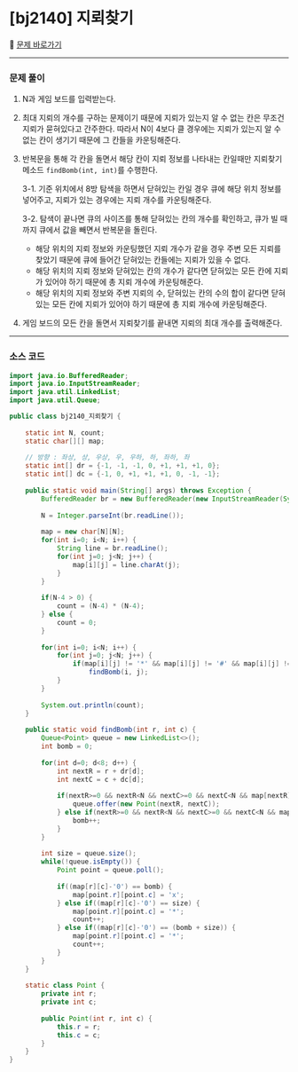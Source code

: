 # [bj2140] 지뢰찾기

📖 [문제 바로가기](https://www.acmicpc.net/problem/2140)



---

### 문제 풀이

1. N과 게임 보드를 입력받는다.

2. 최대 지뢰의 개수를 구하는 문제이기 때문에 지뢰가 있는지 알 수 없는 칸은 무조건 지뢰가 묻혀있다고 간주한다. 따라서 N이 4보다 클 경우에는 지뢰가 있는지 알 수 없는 칸이 생기기 때문에 그 칸들을 카운팅해준다.

3. 반복문을 통해 각 칸을 돌면서 해당 칸이 지뢰 정보를 나타내는 칸일때만 지뢰찾기 메소드 `findBomb(int, int)`를 수행한다.

   3-1.	기준 위치에서 8방 탐색을 하면서 닫혀있는 칸일 경우 큐에 해당 위치 정보를 넣어주고, 지뢰가 있는 경우에는 지뢰 개수를 카운팅해준다.

   3-2.	탐색이 끝나면 큐의 사이즈를 통해 닫혀있는 칸의 개수를 확인하고, 큐가 빌 때까지 큐에서 값을 빼면서 반복문을 돌린다.

   - 해당 위치의 지뢰 정보와 카운팅했던 지뢰 개수가 같을 경우 주변 모든 지뢰를 찾았기 때문에 큐에 들어간 닫혀있는 칸들에는 지뢰가 있을 수 없다.
   - 해당 위치의 지뢰 정보와 닫혀있는 칸의 개수가 같다면 닫혀있는 모든 칸에 지뢰가 있어야 하기 때문에 총 지뢰 개수에 카운팅해준다.
   -  해당 위치의 지뢰 정보와 주변 지뢰의 수, 닫혀있는 칸의 수의 합이 같다면 닫혀있는 모든 칸에 지뢰가 있어야 하기 때문에 총 지뢰 개수에 카운팅해준다.

4. 게임 보드의 모든 칸을 돌면서 지뢰찾기를 끝내면 지뢰의 최대 개수를 출력해준다.



----

### 소스 코드

```java
import java.io.BufferedReader;
import java.io.InputStreamReader;
import java.util.LinkedList;
import java.util.Queue;

public class bj2140_지뢰찾기 {
	
	static int N, count;
	static char[][] map;
	
	// 방향 : 좌상, 상, 우상, 우, 우하, 하, 좌하, 좌
	static int[] dr = {-1, -1, -1, 0, +1, +1, +1, 0};
	static int[] dc = {-1, 0, +1, +1, +1, 0, -1, -1};
	
	public static void main(String[] args) throws Exception {
		BufferedReader br = new BufferedReader(new InputStreamReader(System.in));
		
		N = Integer.parseInt(br.readLine());
		
		map = new char[N][N];
		for(int i=0; i<N; i++) {
			String line = br.readLine();
			for(int j=0; j<N; j++) {
				map[i][j] = line.charAt(j);
			}
		}
		
		if(N-4 > 0) {
			count = (N-4) * (N-4);
		} else {
			count = 0;
		}
		
		for(int i=0; i<N; i++) {
			for(int j=0; j<N; j++) {
				if(map[i][j] != '*' && map[i][j] != '#' && map[i][j] != 'x')
					findBomb(i, j);
			}
		}
		
		System.out.println(count);
	}
	
	public static void findBomb(int r, int c) {
		Queue<Point> queue = new LinkedList<>();
		int bomb = 0;
		
		for(int d=0; d<8; d++) {
			int nextR = r + dr[d];
			int nextC = c + dc[d];
			
			if(nextR>=0 && nextR<N && nextC>=0 && nextC<N && map[nextR][nextC] == '#') {
				queue.offer(new Point(nextR, nextC));
			} else if(nextR>=0 && nextR<N && nextC>=0 && nextC<N && map[nextR][nextC] == '*') {
				bomb++;
			}
		}
		
		int size = queue.size();
		while(!queue.isEmpty()) {
			Point point = queue.poll();
			
			if((map[r][c]-'0') == bomb) {
				map[point.r][point.c] = 'x';
			} else if((map[r][c]-'0') == size) {
				map[point.r][point.c] = '*';
				count++;
			} else if((map[r][c]-'0') == (bomb + size)) {
				map[point.r][point.c] = '*';
				count++;
			}
		}
	}
	
	static class Point {
		private int r;
		private int c;
		
		public Point(int r, int c) {
			this.r = r;
			this.c = c;
		}
	}
}
```

